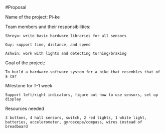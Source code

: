 #Proposal

Name of the project: Pi-ke

Team members and their responsibilities:

	Shreya: write basic hardware libraries for all sensors

	Guy: support time, distance, and speed

	Ashwin: work with lights and detecting turning/braking

Goal of the project:

	To build a hardware-software system for a bike that resembles that of a car

Milestone for T-1 week

	Support left/right indicators, figure out how to use sensors, set up display

Resources needed

	3 buttons, 4 hall sensors, switch, 2 red lights, 1 white light, batteries, accelerometer, gyroscope/compass, wires instead of breadboard
